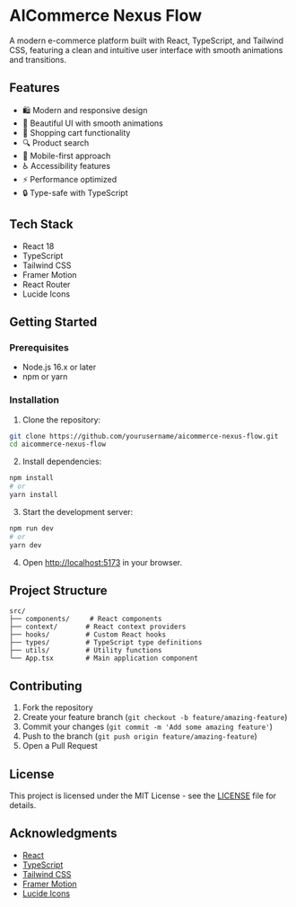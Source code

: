 # AICommerce Nexus Flow

A modern e-commerce platform built with React, TypeScript, and Tailwind CSS, featuring a clean and intuitive user interface with smooth animations and transitions.

## Features

- 🛍️ Modern and responsive design
- 🎨 Beautiful UI with smooth animations
- 🛒 Shopping cart functionality
- 🔍 Product search
- 📱 Mobile-first approach
- ♿ Accessibility features
- ⚡ Performance optimized
- 🔒 Type-safe with TypeScript

## Tech Stack

- React 18
- TypeScript
- Tailwind CSS
- Framer Motion
- React Router
- Lucide Icons

## Getting Started

### Prerequisites

- Node.js 16.x or later
- npm or yarn

### Installation

1. Clone the repository:
```bash
git clone https://github.com/yourusername/aicommerce-nexus-flow.git
cd aicommerce-nexus-flow
```

2. Install dependencies:
```bash
npm install
# or
yarn install
```

3. Start the development server:
```bash
npm run dev
# or
yarn dev
```

4. Open [http://localhost:5173](http://localhost:5173) in your browser.

## Project Structure

```
src/
├── components/     # React components
├── context/       # React context providers
├── hooks/         # Custom React hooks
├── types/         # TypeScript type definitions
├── utils/         # Utility functions
└── App.tsx        # Main application component
```

## Contributing

1. Fork the repository
2. Create your feature branch (`git checkout -b feature/amazing-feature`)
3. Commit your changes (`git commit -m 'Add some amazing feature'`)
4. Push to the branch (`git push origin feature/amazing-feature`)
5. Open a Pull Request

## License

This project is licensed under the MIT License - see the [LICENSE](LICENSE) file for details.

## Acknowledgments

- [React](https://reactjs.org/)
- [TypeScript](https://www.typescriptlang.org/)
- [Tailwind CSS](https://tailwindcss.com/)
- [Framer Motion](https://www.framer.com/motion/)
- [Lucide Icons](https://lucide.dev/)
